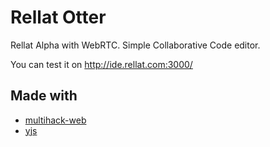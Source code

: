 # Rellat Otter
Rellat Alpha with WebRTC. Simple Collaborative Code editor.

You can test it on http://ide.rellat.com:3000/

## Made with
- [multihack-web](https://github.com/RationalCoding/multihack-web)
- [yjs](https://github.com/y-js/yjs)